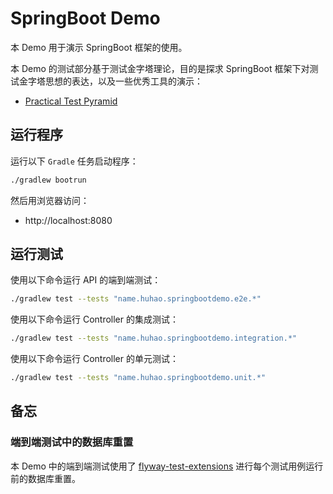 # SpringBoot Demo

本 Demo 用于演示 SpringBoot 框架的使用。

本 Demo 的测试部分基于测试金字塔理论，目的是探求 SpringBoot 框架下对测试金字塔思想的表达，以及一些优秀工具的演示：

- [Practical Test Pyramid](https://martinfowler.com/articles/practical-test-pyramid.html)

## 运行程序

运行以下 `Gradle` 任务启动程序：

```bash
./gradlew bootrun
```

然后用浏览器访问：

- http://localhost:8080

## 运行测试

使用以下命令运行 API 的端到端测试：

```bash
./gradlew test --tests "name.huhao.springbootdemo.e2e.*"
```

使用以下命令运行 Controller 的集成测试：

```bash
./gradlew test --tests "name.huhao.springbootdemo.integration.*"
```

使用以下命令运行 Controller 的单元测试：

```bash
./gradlew test --tests "name.huhao.springbootdemo.unit.*"
```

## 备忘

### 端到端测试中的数据库重置

本 Demo 中的端到端测试使用了 [flyway-test-extensions](https://github.com/flyway/flyway-test-extensions) 进行每个测试用例运行前的数据库重置。